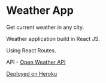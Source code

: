 # Weather App

Get current weather in any city.

Weather application build in React JS.

Using React Routes.

API - [Open Weather API](https://openweathermap.org/api)

[Deployed on Heroku](https://weather-app-bynick.herokuapp.com/)
